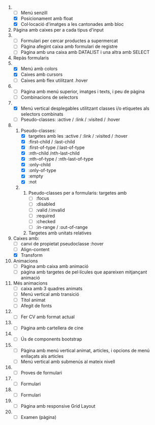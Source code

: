 1. 
   - [ ] Menú senzill
   - [x] Posicionament amb float
   - [x] Col·locació d'imatges a les cantonades amb bloc
2.  Pàgina amb caixes per a cada tipus d'input
3.  
    - [ ] Formulari per cercar productes a supermercat
    - [ ] Pàgina afegint caixa amb formulari de registre
    - [ ] Pàgina amb una caixa amb DATALIST i una altra amb SELECT 
4. Repàs formularis
5. 
   - [x] Menú amb colors
   - [x] Caixes amb cursors
   - [ ] Caixes amb flex utilitzant .hover
6.  
    - [ ] Pàgina amb menú superior, imatges i texts, i peu de pàgina
    - [ ] Combinacions de selectors
7.  
    - [x] Menú vertical desplegables utilitzant classes i/o etiquetes als selectors combinats
    - [ ] Pseudo-classes: :active / :link / :visited / :hover
8.  
    1.  Pseudo-classes: 
        - [x] targetes amb les :active / :link / :visited / :hover
        - [x] :first-child / :last-child
        - [x] :first-of-type /:last-of-type
        - [x] :nth-child /nth-last-child
        - [x] :nth-of-type / :nth-last-of-type
        - [x] :only-child
        - [x] :only-of-type
        - [x] :empty
        - [x] :not 
    2.  
        1.  Pseudo-classes per a formularis: targetes amb
            - [ ] :focus
            - [ ] :disabled
            - [ ] :valid /:invalid
            - [ ] :required
            - [ ] :checked
            - [ ] :in-range / :out-of-range
        2.  Targetes amb unitats relatives
9.  Caixes amb:
    - [ ] canvi de propietat pseudoclasse :hover
    - [ ] Align-content
    - [x] Transform
10. Animacions
    - [ ] Pàgina amb caixa amb animació
    - [ ] pàgina amb targetes de pel·lícules que apareixen mitjançant animació
11. Més animacions
    - [ ] caixa amb 3 quadres animats
    - [ ] Menú vertical amb transició
    - [ ] Títol animat
    - [ ] Afegit de fonts
12. 
    - [ ] Fer CV amb format actual
13. 
    - [ ] Pàgina amb cartellera de cine
14. 
    - [ ] Ús de components bootstrap
15. 
    - [ ] Pàgina amb menú vertical animat, articles, i opcions de menú enllaçats als articles
    - [ ] Menú vertical amb submenús al mateix nivell
16. 
    - [ ] Proves de formulari
17. 
    - [ ] Formulari
18. 
    - [ ] Formulari
19. 
    - [ ] Pàgina amb responsive Grid Layout
20. 
    - [ ] Examen (pàgina)